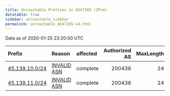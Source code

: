 ```yaml
---
title: Unreachable Prefixes in AS47285 (IPv4)
datatable: true
sidebar: unreachable_sidebar
permalink: unreachable_AS47285-v4.html
---
```


Data as of 2020-01-25 23:20:00 UTC


<div class="datatable-begin"></div>

| Prefix                                                 | Reason                                                                                                | affected   |   Authorized AS |   MaxLength | Anchor                                         |   unreachable /24s |
|:-------------------------------------------------------|:------------------------------------------------------------------------------------------------------|:-----------|----------------:|------------:|:-----------------------------------------------|-------------------:|
| [45.139.10.0/24](https://stat.ripe.net/45.139.10.0/24) | [INVALID ASN](https://rpki-validator.ripe.net/announcement-preview?asn=AS47285&prefix=45.139.10.0/24) | complete   |          200436 |          24 | [RIPE](unreachable_RIPE_NCC_RPKI_Root-v4.html) |                  1 |
| [45.139.11.0/24](https://stat.ripe.net/45.139.11.0/24) | [INVALID ASN](https://rpki-validator.ripe.net/announcement-preview?asn=AS47285&prefix=45.139.11.0/24) | complete   |          200436 |          24 | [RIPE](unreachable_RIPE_NCC_RPKI_Root-v4.html) |                  1 |

<div class="datatable-end"></div>